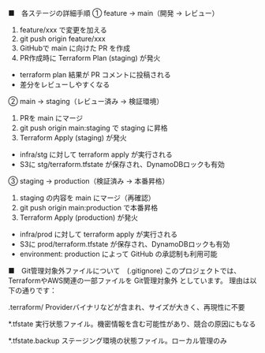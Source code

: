 ■　各ステージの詳細手順
① feature → main（開発 → レビュー）
1. feature/xxx で変更を加える
2. git push origin feature/xxx
3. GitHubで main に向けた PR を作成
4. PR作成時に Terraform Plan (staging) が発火
- terraform plan 結果が PR コメントに投稿される
- 差分をレビューしやすくなる

② main → staging（レビュー済み → 検証環境）
1. PRを main にマージ
2. git push origin main:staging で staging に昇格
3. Terraform Apply (staging) が発火
- infra/stg に対して terraform apply が実行される
- S3に stg/terraform.tfstate が保存され、DynamoDBロックも有効

③ staging → production（検証済み → 本番昇格）
1. staging の内容を main にマージ（再確認）
2. git push origin main:production で本番昇格
3. Terraform Apply (production) が発火
- infra/prod に対して terraform apply が実行される
- S3に prod/terraform.tfstate が保存され、DynamoDBロックも有効
- environment: production によって GitHub の承認制も利用可能


■　Git管理対象外ファイルについて　(.gitignore)
このプロジェクトでは、TerraformやAWS関連の一部ファイルを Git管理対象外 としています。
理由は以下の通りです：

.terraform/
Providerバイナリなどが含まれ、サイズが大きく、再現性に不要

*.tfstate
実行状態ファイル。機密情報を含む可能性があり、競合の原因にもなる

*.tfstate.backup
ステージング環境の状態ファイル。ローカル管理のみ


